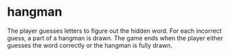 # hangman

The player guesses letters to figure out the hidden word. For each incorrect guess, a part of a hangman is drawn. The game ends when the player either guesses the word correctly or the hangman is fully drawn.
